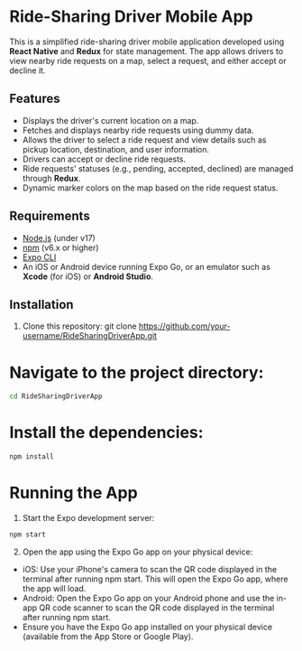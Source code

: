 # Ride-Sharing Driver Mobile App

This is a simplified ride-sharing driver mobile application developed using **React Native** and **Redux** for state management. The app allows drivers to view nearby ride requests on a map, select a request, and either accept or decline it.

## Features

- Displays the driver's current location on a map.
- Fetches and displays nearby ride requests using dummy data.
- Allows the driver to select a ride request and view details such as pickup location, destination, and user information.
- Drivers can accept or decline ride requests.
- Ride requests' statuses (e.g., pending, accepted, declined) are managed through **Redux**.
- Dynamic marker colors on the map based on the ride request status.

## Requirements

- [Node.js](https://nodejs.org/) (under v17)
- [npm](https://www.npmjs.com/) (v6.x or higher)
- [Expo CLI](https://docs.expo.dev/get-started/installation/)
- An iOS or Android device running Expo Go, or an emulator such as **Xcode** (for iOS) or **Android Studio**.

## Installation

1. Clone this repository:
git clone https://github.com/your-username/RideSharingDriverApp.git

# Navigate to the project directory:
```bash
cd RideSharingDriverApp
```

# Install the dependencies:
```bash
npm install
```

# Running the App

1. Start the Expo development server:
```bash
npm start
```

2. Open the app using the Expo Go app on your physical device:
- iOS: Use your iPhone's camera to scan the QR code displayed in the terminal after running npm start. This will open the Expo Go app, where the app will load.
- Android: Open the Expo Go app on your Android phone and use the in-app QR code scanner to scan the QR code displayed in the terminal after running npm start.
- Ensure you have the Expo Go app installed on your physical device (available from the App Store or Google Play).
